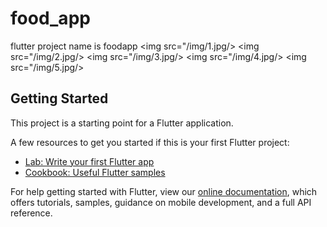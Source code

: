 # food_app

flutter project name is foodapp
<img src="/img/1.jpg/>
<img src="/img/2.jpg/>
<img src="/img/3.jpg/>
<img src="/img/4.jpg/>
<img src="/img/5.jpg/>
## Getting Started

This project is a starting point for a Flutter application.

A few resources to get you started if this is your first Flutter project:

- [Lab: Write your first Flutter app](https://flutter.dev/docs/get-started/codelab)
- [Cookbook: Useful Flutter samples](https://flutter.dev/docs/cookbook)

For help getting started with Flutter, view our
[online documentation](https://flutter.dev/docs), which offers tutorials,
samples, guidance on mobile development, and a full API reference.
